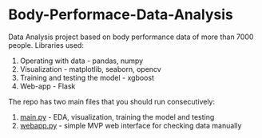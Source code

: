 # Body-Performace-Data-Analysis
Data Analysis project based on body performance data of more than 7000 people. 
Libraries used:
1. Operating with data - pandas, numpy
2. Visualization - matplotlib, seaborn, opencv
3. Training and testing the model - xgboost
4. Web-app - Flask

The repo has two main files that you should run consecutively:
1. [main.py](main.py) - EDA, visualization, training the model and testing
2. [webapp.py](webapp.py) - simple MVP web interface for checking data manually